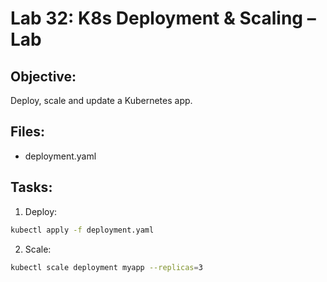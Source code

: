 # Lab 32: K8s Deployment & Scaling – Lab

## Objective:
Deploy, scale and update a Kubernetes app.

## Files:
- deployment.yaml

## Tasks:
1. Deploy:
```bash
kubectl apply -f deployment.yaml
```

2. Scale:
```bash
kubectl scale deployment myapp --replicas=3
```
